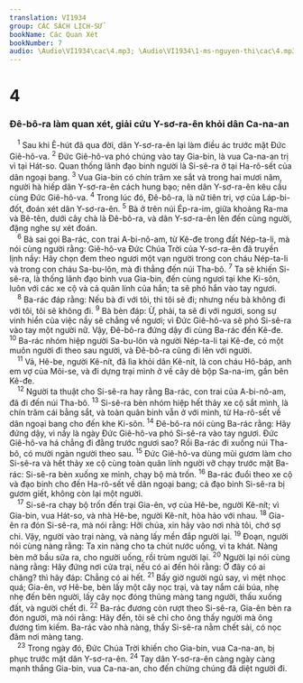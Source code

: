 ```yaml
---
translation: VI1934
group: CÁC SÁCH LỊCH-SỬ
bookName: Các Quan Xét 
bookNumber: 7
audio: \Audio\VI1934\cac\4.mp3; \Audio\VI1934\1-ms-nguyen-thi\cac\4.mp3
---
```


<div class="title"><h1>4</h1><h3>Đê-bô-ra làm quan xét, giải cứu Y-sơ-ra-ên khỏi dân Ca-na-an</h3></div>
<span class="verse cac_4_1"> <sup>1</sup> Sau khi Ê-hút đã qua đời, dân Y-sơ-ra-ên lại làm điều ác trước mặt Đức Giê-hô-va. </span>
<span class="verse cac_4_2"><sup>2</sup> Đức Giê-hô-va phó chúng vào tay Gia-bin, là vua Ca-na-an trị vì tại Hát-so. Quan thống lãnh đạo binh người là Si-sê-ra ở tại Ha-rô-sết của dân ngoại bang. </span>
<span class="verse cac_4_3"><sup>3</sup> Vua Gia-bin có chín trăm xe sắt và trong hai mươi năm, người hà hiếp dân Y-sơ-ra-ên cách hung bạo; nên dân Y-sơ-ra-ên kêu cầu cùng Đức Giê-hô-va. </span>
<span class="verse cac_4_4"><sup>4</sup> Trong lúc đó, Đê-bô-ra, là nữ tiên tri, vợ của Láp-bi-đốt, đoán xét dân Y-sơ-ra-ên. </span>
<span class="verse cac_4_5"><sup>5</sup> Bà ở trên núi Ép-ra-im, giữa khoảng Ra-ma và Bê-tên, dưới cây chà là Đê-bô-ra, và dân Y-sơ-ra-ên lên đến cùng người, đặng nghe sự xét đoán. <br/></span>
<span class="verse cac_4_6"> <sup>6</sup> Bà sai gọi Ba-rác, con trai A-bi-nô-am, từ Kê-đe trong đất Nép-ta-li, mà nói cùng người rằng: Giê-hô-va Đức Chúa Trời của Y-sơ-ra-ên đã truyền lịnh nầy: Hãy chọn đem theo ngươi một vạn người trong con cháu Nép-ta-li và trong con cháu Sa-bu-lôn, mà đi thẳng đến núi Tha-bô. </span>
<span class="verse cac_4_7"><sup>7</sup> Ta sẽ khiến Si-sê-ra, là thống lãnh đạo binh vua Gia-bin, đến cùng ngươi tại khe Ki-sôn, luôn với các xe cộ và cả quân lính của hắn; ta sẽ phó hắn vào tay ngươi. <br/></span>
<span class="verse cac_4_8"> <sup>8</sup> Ba-rác đáp rằng: Nếu bà đi với tôi, thì tôi sẽ đi; nhưng nếu bà không đi với tôi, tôi sẽ không đi. </span>
<span class="verse cac_4_9"><sup>9</sup> Bà bèn đáp: Ừ, phải, ta sẽ đi với ngươi, song sự vinh hiển của việc nầy sẽ chẳng về ngươi; vì Đức Giê-hô-va sẽ phó Si-sê-ra vào tay một người nữ. Vậy, Đê-bô-ra đứng dậy đi cùng Ba-rác đến Kê-đe. </span>
<span class="verse cac_4_10"><sup>10</sup> Ba-rác nhóm hiệp người Sa-bu-lôn và người Nép-ta-li tại Kê-đe, có một muôn người đi theo sau người, và Đê-bô-ra cũng đi lên với người. <br/></span>
<span class="verse cac_4_11"> <sup>11</sup> Vả, Hê-be, người Kê-nít, đã lìa khỏi dân Kê-nít, là con cháu Hô-báp, anh em vợ của Môi-se, và đi dựng trại mình ở về cây dẻ bộp Sa-na-im, gần bên Kê-đe. <br/></span>
<span class="verse cac_4_12"> <sup>12</sup> Người ta thuật cho Si-sê-ra hay rằng Ba-rác, con trai của A-bi-nô-am, đã đi đến núi Tha-bô. </span>
<span class="verse cac_4_13"><sup>13</sup> Si-sê-ra bèn nhóm hiệp hết thảy xe cộ sắt mình, là chín trăm cái bằng sắt, và toàn quân binh vẫn ở với mình, từ Ha-rô-sết về dân ngoại bang cho đến khe Ki-sôn. </span>
<span class="verse cac_4_14"><sup>14</sup> Đê-bô-ra nói cùng Ba-rác rằng: Hãy đứng dậy, vì nầy là ngày Đức Giê-hô-va phó Si-sê-ra vào tay ngươi. Đức Giê-hô-va há chẳng đi đằng trước ngươi sao? Rồi Ba-rác đi xuống núi Tha-bô, có mười ngàn người theo sau. </span>
<span class="verse cac_4_15"><sup>15</sup> Đức Giê-hô-va dùng mũi gươm làm cho Si-sê-ra và hết thảy xe cộ cùng toàn quân lính người vỡ chạy trước mặt Ba-rác: Si-sê-ra bèn xuống xe mình, chạy bộ mà trốn. </span>
<span class="verse cac_4_16"><sup>16</sup> Ba-rác đuổi theo xe cộ và đạo binh cho đến Ha-rô-sết về dân ngoại bang; cả đạo binh Si-sê-ra bị gươm giết, không còn lại một người. <br/></span>
<span class="verse cac_4_17"> <sup>17</sup> Si-sê-ra chạy bộ trốn đến trại Gia-ên, vợ của Hê-be, người Kê-nít; vì Gia-bin, vua Hát-so, và nhà Hê-be, người Kê-nít, hòa hảo với nhau. </span>
<span class="verse cac_4_18"><sup>18</sup> Gia-ên ra đón Si-sê-ra, mà nói rằng: Hỡi chúa, xin hãy vào nơi nhà tôi, chớ sợ chi. Vậy, người vào trại nàng, và nàng lấy mền đắp người lại. </span>
<span class="verse cac_4_19"><sup>19</sup> Đoạn, người nói cùng nàng rằng: Ta xin nàng cho ta chút nước uống, vì ta khát. Nàng bèn mở bầu sữa ra, cho người uống, rồi trùm người lại. </span>
<span class="verse cac_4_20"><sup>20</sup> Người lại nói cùng nàng rằng: Hãy đứng nơi cửa trại, nếu có ai đến hỏi rằng: Ở đây có ai chăng? thì hãy đáp: Chẳng có ai hết. </span>
<span class="verse cac_4_21"><sup>21</sup> Bấy giờ người ngủ say, vì mệt nhọc quá; Gia-ên, vợ Hê-be, bèn lấy một cây nọc trại, và tay nắm cái búa, nhẹ nhẹ đến bên người, lấy cây nọc đóng thủng màng tang người, thấu xuống đất, và người chết đi. </span>
<span class="verse cac_4_22"><sup>22</sup> Ba-rác đương còn rượt theo Si-sê-ra, Gia-ên bèn ra đón người, mà nói rằng: Hãy đến, tôi sẽ chỉ cho ông thấy người mà ông đương tìm kiếm. Ba-rác vào nhà nàng, thấy Si-sê-ra nằm chết sải, có nọc đâm nơi màng tang. <br/></span>
<span class="verse cac_4_23"> <sup>23</sup> Trong ngày đó, Đức Chúa Trời khiến cho Gia-bin, vua Ca-na-an, bị phục trước mặt dân Y-sơ-ra-ên. </span>
<span class="verse cac_4_24"><sup>24</sup> Tay dân Y-sơ-ra-ên càng ngày càng mạnh thắng Gia-bin, vua Ca-na-an, cho đến chừng chúng đã diệt người đi. <br/></span>
